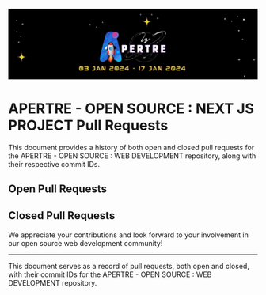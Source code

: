![logo](../assets/logo.jpg)

# APERTRE - OPEN SOURCE : NEXT JS PROJECT Pull Requests

This document provides a history of both open and closed pull requests for the APERTRE - OPEN SOURCE : WEB DEVELOPMENT repository, along with their respective commit IDs.

## Open Pull Requests

<!-- ### Pull Request Title 1 -->
<!-- - Commit ID: [Commit ID](https://github.com/debarshee2004/apertre_opensource/commit/commit-id)
- Description: [Brief description of the pull request]
- Author: [Author's GitHub Username](https://github.com/author-username)
- Status: Open -->

<!-- ### Pull Request Title 2 -->
<!-- - Commit ID: [Commit ID](https://github.com/debarshee2004/apertre_opensource/commit/commit-id)
- Description: [Brief description of the pull request]
- Author: [Author's GitHub Username](https://github.com/author-username)
- Status: Open -->

## Closed Pull Requests

<!-- ### Pull Request Title 3 -->
<!-- - Commit ID: [Commit ID](https://github.com/debarshee2004/apertre_opensource/commit/commit-id)
- Description: [Brief description of the pull request]
- Author: [Author's GitHub Username](https://github.com/author-username)
- Status: Closed -->

<!-- ### Pull Request Title 4 -->
<!-- - Commit ID: [Commit ID](https://github.com/debarshee2004/apertre_opensource/commit/commit-id)
- Description: [Brief description of the pull request]
- Author: [Author's GitHub Username](https://github.com/author-username)
- Status: Closed -->


We appreciate your contributions and look forward to your involvement in our open source web development community!

---

This document serves as a record of pull requests, both open and closed, with their commit IDs for the APERTRE - OPEN SOURCE : WEB DEVELOPMENT repository.

